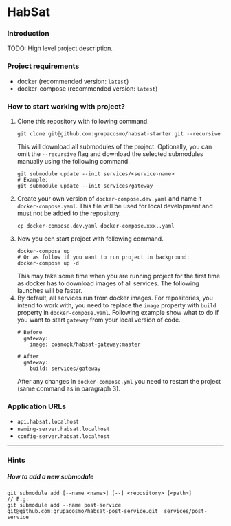 # HabSat

### Introduction

TODO: High level project description.

### Project requirements

* docker (recommended version: `latest`)
* docker-compose (recommended version: `latest`)
<!-- * make (recommended version: `latest`) -->

### How to start working with project?

1. Clone this repository with following command.  
    ```shell
    git clone git@github.com:grupacosmo/habsat-starter.git --recursive
    ```
   This will download all submodules of the project. Optionally, you can omit the `--recursive` flag and download
   the selected submodules manually using the following command.
   ```shell
   git submodule update --init services/<service-name>
   # Example:
   git submodule update --init services/gateway
   ```
2. Create your own version of `docker-compose.dev.yaml` and name it `docker-compose.yaml`.
   This file will be used for local development and must not be added to the repository.
   ```shell
   cp docker-compose.dev.yaml docker-compose.xxx..yaml
   ```
3. Now you cen start project with following command.
   ```shell
   docker-compose up
   # Or as follow if you want to run project in background:
   docker-compose up -d
   ```
   This may take some time when you are running project for the first time as docker has to download images of all 
   services. The following launches will be faster.
4. By default, all services run from docker images. For repositories, you intend to work with, you need to replace 
   the `image` property with `build` property in `docker-compose.yaml`. Following example show what to do if you want 
   to start `gateway` from your local version of code. 
   ```shell
   # Before
     gateway:
       image: cosmopk/habsat-gateway:master
   
   # After
     gateway:
       build: services/gateway
   ```
   After any changes in `docker-compose.yml` you need to restart the project (same command as in paragraph 3).

### Application URLs

* `api.habsat.localhost`
* `naming-server.habsat.localhost`
* `config-server.habsat.localhost`

---

### Hints

##### How to add a new submodule

```shell
git submodule add [--name <name>] [--] <repository> [<path>]
// E.g.
git submodule add --name post-service git@github.com:grupacosmo/habsat-post-service.git  services/post-service
```
